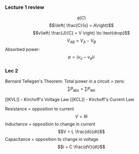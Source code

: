 ### Lecture 1 review
$$q(C)$$
$$i\left( \frac{C}{s} = A\right)$$
$$v\left( \frac{J}{C} = V \right) \to \text{drop}$$
$$V_{AB}=V_{A}-V_{B}$$
Absorbed power:
$$p=(v_{o}-v_{d})i$$

### Lec 2

Bernard Tellegen's Theorem:
Total power in a circuit = zero:
$$\sum P_{\text{abs}} = \sum P_{\text{del}} $$

[[KVL]] - Kirchoff's Voltage Law
[[KCL]] - Kirchoff's Current Law

Resistance = opposition to current
$$V =Ri$$
Inductance = opposition to change in current
$$V = L \frac{di}{dt}$$
Capacitance = opposition to change in voltage
$$i = C \frac{dV}{dt}$$

